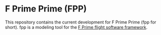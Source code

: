 # F Prime Prime (FPP)

This repository contains the current development for F Prime Prime (fpp for short).
fpp is a modeling tool for the
[F Prime flight software framework](https://github.jpl.nasa.gov/FPRIME/fprime-sw).

